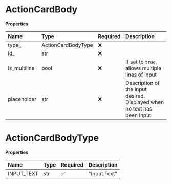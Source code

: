 # ActionCardBody

**Properties**

| Name         | Type               | Required | Description                                                             |
| :----------- | :----------------- | :------- | :---------------------------------------------------------------------- |
| type\_       | ActionCardBodyType | ❌       |                                                                         |
| id\_         | str                | ❌       |                                                                         |
| is_multiline | bool               | ❌       | If set to `true`, allows multiple lines of input                        |
| placeholder  | str                | ❌       | Description of the input desired. Displayed when no text has been input |

# ActionCardBodyType

**Properties**

| Name       | Type | Required | Description  |
| :--------- | :--- | :------- | :----------- |
| INPUT_TEXT | str  | ✅       | "Input.Text" |

<!-- This file was generated by liblab | https://liblab.com/ -->
